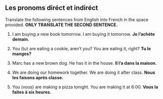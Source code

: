 ## **Les pronoms diréct et indiréct**

Translate the following sentences from English into French in the space provided. **ONLY TRANSLATE THE SECOND SENTENCE.**

1. I am buying a new book tomorrow. I am buying it tomorrow.
**Je l’achète demain.**

1. You (tu) are eating a cookie, aren’t you? You are eating it, right?
**Tu le manges?**

1. Marc has a new brown dog. He has it in the house.
**Il l’a dans la maison.**

1. We are doing our homework together. We are doing it after class.
**Nous les faisons après classe.**

1. You (vous) are making a pizza tonight. You are making it at 6:00.
**Vous la faites à six heures.**
